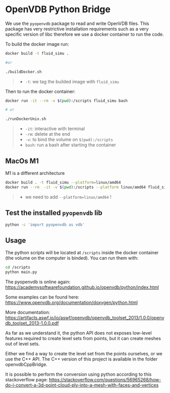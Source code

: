 # OpenVDB Python Bridge

We use the `pyopenvdb` package to read and write OpenVDB files. This package has very restrictive installation requirements such as a very specific version of libc therefore we use a docker container to run the code.

To build the docker image run:

```sh
docker build -t fluid_simu .

#or 

./buildDocker.sh
```

> - `-t`: we tag the builded image with `fluid_simu`

Then to run the docker container:

```sh
docker run -it --rm -v $(pwd):/scripts fluid_simu bash

# or

./runDockerUnix.sh
```

> - `-it`: interactive with terminal
> - `-rm`: delete at the end
> - `-v`: to bind the volume on `$(pwd):/scripts`
> - `bash`: run a bash after starting the container

## MacOs M1

M1 is a different architecture

```sh
docker build . -t fluid_simu --platform=linux/amd64
docker run --rm  -it -v $(pwd):/scripts --platform linux/amd64 fluid_simu bash
```

> - we need to add `--platform=linux/amd64` !

## Test the installed `pyopenvdb` lib

```sh
python -c 'import pyopenvdb as vdb'
```

## Usage

The python scripts will be located at `/scripts` inside the docker container (the volume on the computer is binded).
You can run them with:

```sh
cd /scripts
python main.py
```

The pyopenvdb is online again: https://academysoftwarefoundation.github.io/openvdb/python/index.html

Some examples can be found here: https://www.openvdb.org/documentation/doxygen/python.html

More documentation: https://artifacts.aswf.io/io/aswf/openvdb/openvdb_toolset_2013/1.0.0/openvdb_toolset_2013-1.0.0.pdf

As far as we understand it, the python API does not exposes low-level features required to create level sets from points, but it can create meshes out of level sets.

Either we find a way to create the level set from the points ourselves, or we use the C++ API.
The C++ version of this project is available in the folder openvdbCppBridge.

It is possible to perform the conversion using python according to this stackoverflow page: https://stackoverflow.com/questions/56965268/how-do-i-convert-a-3d-point-cloud-ply-into-a-mesh-with-faces-and-vertices
